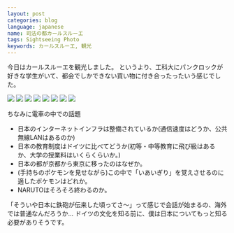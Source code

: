 ```yaml
---
layout: post
categories: blog
language: japanese
name: 司法の都カールスルーエ
tags: Sightseeing Photo
keywords: カールスルーエ, 観光
---
```


今日はカールスルーエを観光しました。
というより、工科大にパンクロックが好きな学生がいて、都会でしかできない買い物に付き合ったったいう感じでした。

<img src="https://dl.dropboxusercontent.com/u/12208857/img/IMG_1272.JPG" class="image-on-frame image-fade">

<img src="https://dl.dropboxusercontent.com/u/12208857/img/IMG_1274.JPG" class="image-on-frame image-fade">

<img src="https://dl.dropboxusercontent.com/u/12208857/img/IMG_1233.JPG" class="image-on-frame image-fade">

<img src="https://dl.dropboxusercontent.com/u/12208857/img/IMG_1275.JPG" class="image-on-frame image-fade">

<img src="https://dl.dropboxusercontent.com/u/12208857/img/IMG_1276.JPG" class="image-on-frame image-fade">

<img src="https://dl.dropboxusercontent.com/u/12208857/img/IMG_1277.JPG" class="image-on-frame image-fade">

<img src="https://dl.dropboxusercontent.com/u/12208857/img/IMG_1258.JPG" class="image-on-frame-medium image-fade">

<img src="https://dl.dropboxusercontent.com/u/12208857/img/IMG_1224.JPG" class="image-on-frame-medium image-fade">

ちなみに電車の中での話題

* 日本のインターネットインフラは整備されているか(通信速度はどうか、公共無線LANはあるのか)
* 日本の教育制度はドイツに比べてどうか(初等・中等教育に飛び級はあるか、大学の授業料はいくらくらいか。)
* 日本の都が京都から東京に移ったのはなぜか。
* (手持ちのポケモンを見せながら)この中で「いあいぎり」を覚えさせるのに適したポケモンはどれか。
* NARUTOはそろそろ終わるのか。

「そういや日本に鉄砲が伝来した頃ってさ〜」って感じで会話が始まるの、海外では普通なんだろうか...
ドイツの文化を知る前に、僕は日本についてもっと知る必要がありそうです。

